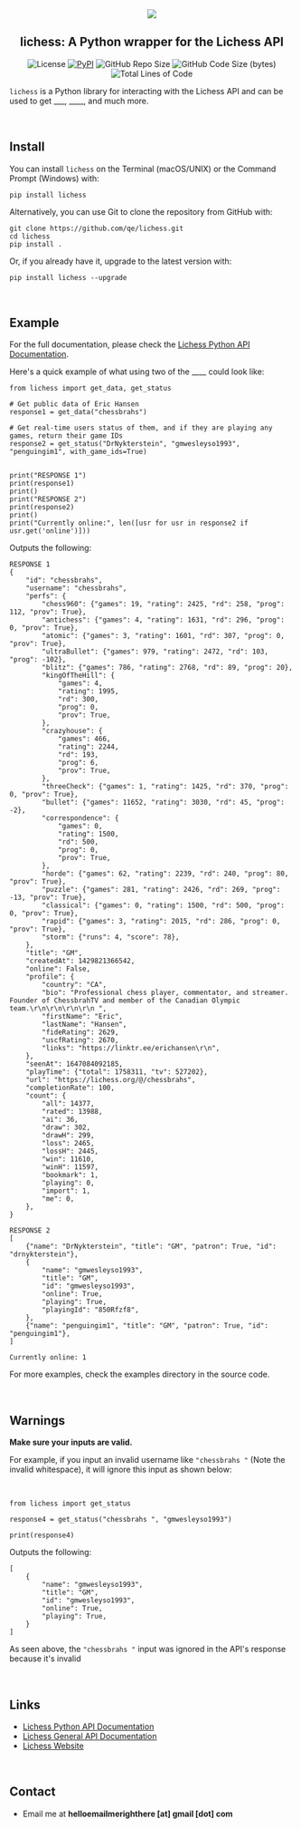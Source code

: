 
<div align="center">
  <img src=".docs/lichess.svg">
</div>

<h2 align="center"> lichess: A Python wrapper for the Lichess API</h2>
<p align="center">
<img src="https://img.shields.io/pypi/l/lichess?label=license" alt="License"/>
<a href="https://pypi.org/project/lichess/"><img alt="PyPI" src="https://img.shields.io/pypi/v/lichess"></a>
<img src="https://img.shields.io/github/repo-size/qe/lichess?label=repo size" alt="GitHub Repo Size"/>
<img src="https://img.shields.io/github/languages/code-size/qe/lichess?label=code size" alt="GitHub Code Size (bytes)"/>
<img src="https://img.shields.io/tokei/lines/github/qe/lichess?label=lines of code" alt="Total Lines of Code"/>
</p>



```lichess``` is a Python library for interacting with the Lichess API
 and can be used to get ___, ____, and much more.

<br>

## Install

You can install ```lichess``` on the Terminal (macOS/UNIX) or the Command Prompt (Windows) with:
```
pip install lichess
```

Alternatively, you can use Git to clone the repository from GitHub with:
```
git clone https://github.com/qe/lichess.git
cd lichess
pip install .
```

Or, if you already have it, upgrade to the latest version with:
```
pip install lichess --upgrade
```

<br>

## Example
For the full documentation, please check the [Lichess Python API Documentation](https://lichess.readthedocs.io).

Here's a quick example of what using two of the ____ could look like:
```
from lichess import get_data, get_status

# Get public data of Eric Hansen
response1 = get_data("chessbrahs")

# Get real-time users status of them, and if they are playing any games, return their game IDs
response2 = get_status("DrNykterstein", "gmwesleyso1993", "penguingim1", with_game_ids=True)


print("RESPONSE 1")
print(response1)
print()
print("RESPONSE 2")
print(response2)
print()
print("Currently online:", len([usr for usr in response2 if usr.get('online')]))

```

Outputs the following:

```
RESPONSE 1
{
    "id": "chessbrahs",
    "username": "chessbrahs",
    "perfs": {
        "chess960": {"games": 19, "rating": 2425, "rd": 258, "prog": 112, "prov": True},
        "antichess": {"games": 4, "rating": 1631, "rd": 296, "prog": 0, "prov": True},
        "atomic": {"games": 3, "rating": 1601, "rd": 307, "prog": 0, "prov": True},
        "ultraBullet": {"games": 979, "rating": 2472, "rd": 103, "prog": -102},
        "blitz": {"games": 786, "rating": 2768, "rd": 89, "prog": 20},
        "kingOfTheHill": {
            "games": 4,
            "rating": 1995,
            "rd": 300,
            "prog": 0,
            "prov": True,
        },
        "crazyhouse": {
            "games": 466,
            "rating": 2244,
            "rd": 193,
            "prog": 6,
            "prov": True,
        },
        "threeCheck": {"games": 1, "rating": 1425, "rd": 370, "prog": 0, "prov": True},
        "bullet": {"games": 11652, "rating": 3030, "rd": 45, "prog": -2},
        "correspondence": {
            "games": 0,
            "rating": 1500,
            "rd": 500,
            "prog": 0,
            "prov": True,
        },
        "horde": {"games": 62, "rating": 2239, "rd": 240, "prog": 80, "prov": True},
        "puzzle": {"games": 281, "rating": 2426, "rd": 269, "prog": -13, "prov": True},
        "classical": {"games": 0, "rating": 1500, "rd": 500, "prog": 0, "prov": True},
        "rapid": {"games": 3, "rating": 2015, "rd": 286, "prog": 0, "prov": True},
        "storm": {"runs": 4, "score": 78},
    },
    "title": "GM",
    "createdAt": 1429821366542,
    "online": False,
    "profile": {
        "country": "CA",
        "bio": "Professional chess player, commentator, and streamer. Founder of ChessbrahTV and member of the Canadian Olympic team.\r\n\r\n\r\n\r\n ",
        "firstName": "Eric",
        "lastName": "Hansen",
        "fideRating": 2629,
        "uscfRating": 2670,
        "links": "https://linktr.ee/erichansen\r\n",
    },
    "seenAt": 1647084092185,
    "playTime": {"total": 1758311, "tv": 527202},
    "url": "https://lichess.org/@/chessbrahs",
    "completionRate": 100,
    "count": {
        "all": 14377,
        "rated": 13988,
        "ai": 36,
        "draw": 302,
        "drawH": 299,
        "loss": 2465,
        "lossH": 2445,
        "win": 11610,
        "winH": 11597,
        "bookmark": 1,
        "playing": 0,
        "import": 1,
        "me": 0,
    },
}

RESPONSE 2
[
    {"name": "DrNykterstein", "title": "GM", "patron": True, "id": "drnykterstein"},
    {
        "name": "gmwesleyso1993",
        "title": "GM",
        "id": "gmwesleyso1993",
        "online": True,
        "playing": True,
        "playingId": "850Rfzf8",
    },
    {"name": "penguingim1", "title": "GM", "patron": True, "id": "penguingim1"},
]

Currently online: 1
```

For more examples, check the examples directory in the source code.

<br>

## Warnings
**Make sure your inputs are valid.**

For example, if you input an invalid username like ```"chessbrahs "```  (Note the invalid whitespace),
it will ignore this input as shown below:

<br>

```
from lichess import get_status

response4 = get_status("chessbrahs ", "gmwesleyso1993")

print(response4)
```

Outputs the following:

```
[
    {
        "name": "gmwesleyso1993",
        "title": "GM",
        "id": "gmwesleyso1993",
        "online": True,
        "playing": True,
    }
]
```

As seen above, the ```"chessbrahs "``` input was ignored in the API's response because it's invalid

<br>

## Links
- [Lichess Python API Documentation](https://lichess.readthedocs.io)
- [Lichess General API Documentation](https://lichess.org/api)
- [Lichess Website](https://lichess.org)

<br>

## Contact
- Email me at **helloemailmerighthere [at] gmail [dot] com**


